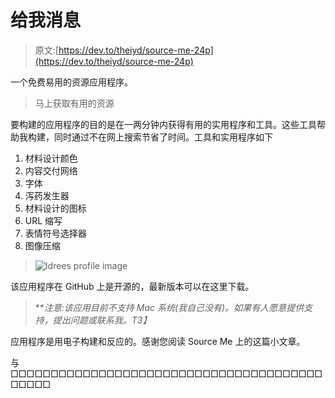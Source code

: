 # 给我消息

> 原文:[https://dev.to/theiyd/source-me-24p](https://dev.to/theiyd/source-me-24p)

一个免费易用的资源应用程序。

> 马上获取有用的资源

要构建的应用程序的目的是在一两分钟内获得有用的实用程序和工具。这些工具帮助我构建，同时通过不在网上搜索节省了时间。工具和实用程序如下

1.  材料设计颜色
2.  内容交付网络
3.  字体
4.  泻药发生器
5.  材料设计的图标
6.  URL 缩写
7.  表情符号选择器
8.  图像压缩

> ![Idrees profile image](../Images/78e0bc51bb44c1355502d26c59196351.png)

该应用程序在 GitHub 上是开源的，最新版本可以在这里下载。

> ***注意:该应用目前不支持 Mac 系统(我自己没有)。如果有人愿意提供支持，提出问题或联系我。*T3】**

应用程序是用电子构建和反应的。感谢您阅读 Source Me 上的这篇小文章。

与□□□□□□□□□□□□□□□□□□□□□□□□□□□□□□□□□□□□□□□□□□□□